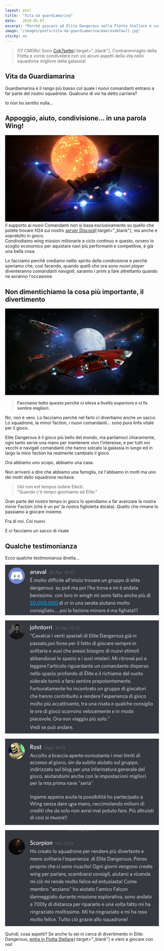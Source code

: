 ```yaml
---
layout: post
title:  "Vita da guardiamarina"
date:   2019-05-07
excerpt: "Perché giocare ad Elite Dangerous nella Flotta Stellare è così divertente? La risposta è semplice: We share our cookies!"
image: "/images/posts/vita-da-guardiamarina/maxresdefault.jpg"
sticky: no
---
```

> O7 CMDRs! Sono [Cok7sette](https://my.playstation.com/profile/cok7sette){:target="_blank"}, Contrammiraglio della Flotta e vorrei condividere con voi alcuni aspetti della vita nello squadrone migliore della galassia!

## Vita da Guardiamarina

Guardiamarina è il rango più basso col quale i nuovi comandanti entrano a  far parte del nostro squadrone. Qualcuno di voi ha detto carriera?

Io non ho sentito nulla...

## Appoggio, aiuto, condivisione... in una parola Wing!

<span class="image fit"><img src="/images/posts/vita-da-guardiamarina/Elite-Wing.png" alt=""></span>
Il supporto ai nuovi Comandanti non si basa esclusivamente su quello che potete trovare H24 sul nostro [server Discord](https://discord.gg/DrvkJrV){:target="_blank"}, ma anche e sopratutto in gioco.<br>
Condividiamo wing mission milionarie a ciclo continuo e questo, ovvero lo scoglio economico per aquistare navi più performanti e competitive, è già una bella cosa.

Lo facciamo perchè crediamo nelllo spirito della condivisione e perchè speriamo che, così facendo, quando quelli che ora sono _nuovi player_ diventeranno _comandanti navigati_, saranno i primi a fare altrettanto quando ne avranno l'occasione.

## Non dimentichiamo la cosa più importante, il divertimento
<span class="image fit"><img src="/images/Beyond_Squadrons_1080.jpg" alt=""></span>

> **Facciamo tutto questo perchè ci eleva a livello superiore e ci fa sentire migliori.**

No, non è vero.
Lo facciamo perchè nel farlo ci divertiamo anche un sacco.<br>
Lo squadrone, la minor faction, i nuovi comandanti... sono pura linfa vitale per il gioco.

Elite Dangerous è il gioco più bello del mondo, ma parliamoci chiaramente, ogni tanto serve una mano per mantenere vivo l'interesse, e per tutti noi vecchi e navigati comandanti che hanno solcato la galassia in lungo ed in largo la mino faction  ha realmente cambiato il gioco

Ora abbiamo uno scopo, abbiamo una casa.

Non arriverò a dire che abbiamo una famiglia, ce l'abbiamo in molti ma uno dei motti dello squadrone recitava:

> Ubi non est tempus ludere Electi.<br>
"Quando c'è tempo giochiamo ad Elite."

Gran parte del nostro tempo in gioco lo spendiamo a far avanzare la nostra minor Faction (che è un po' la nostra figlioletta dorata).
Quello che rimane lo passiamo a giocare insieme.

Fra di noi. Coi nuovi

E ci facciamo un sacco di risate

## Qualche testimonianza

Ecco qualche testimonianza diretta...

<span class="image fit"><img src="/images/posts/vita-da-guardiamarina/anaval.jpg" alt="Anaval: In wing mi sono fatto anche più di 50 milioni in una serata" title="E' molto difficile all'inizio trovare un gruppo di Elite Dangerous su PS4, ma poi l'ho trovato e mi è andata benissimo. In wing mi sono fatto anche più di 50 milioni in una serata. Aiutano moltissimo!"></span>

<span class="image fit"><img src="/images/posts/vita-da-guardiamarina/johntorri.jpg" alt="Johntorri: Fotrunatamente ho incontrato un gruppo di giocatori che hanno contribuito a rendere l'esperienza di gioco molto più accativante, tra una risata e qualche consiglio le ore di gioco scorrono velocemente" title="Fotrunatamente ho incontrato un gruppo di giocatori che hanno contribuito a rendere l'esperienza di gioco molto più accativante, tra una risata e qualche consiglio le ore di gioco scorrono velocemente"></span>

<span class="image fit"><img src="/images/posts/vita-da-guardiamarina/rost.jpg" alt="Rost: Appena avuta la possibilità ho partecipato a una wing, raccimolando milioni di crediti che da solo non avrei mai potuto fare. Più altruisti di così si muore!" title="Accolto a braccia aperte nonostante i miei limiti di accesso al gioco, sin da subito aiutato sul gruppo ed indirizzato sul blog, aiutandomi anche con le impostazioni migliori per la mia prima nave seria"></span>

<span class="image fit"><img src="/images/posts/vita-da-guardiamarina/scorpion.jpg" alt="Scorpion: Ho creato lo squadrone per rendere più divertente e meno solitaria l'esperienza di Elite Dangerous" title="Come membro anziano ho aiutato l'amico Falcon danneggiato durante una missione esplorativa, sono andato a 700LY di distanza per ripararlo"></span>

Quindi, cosa aspetti? Se anche tu sei in cerca di divertimento in Elite: Dangerous, [entra in Flotta Stellare](/about/){:target="_blank"} e vieni a giocare con noi!
